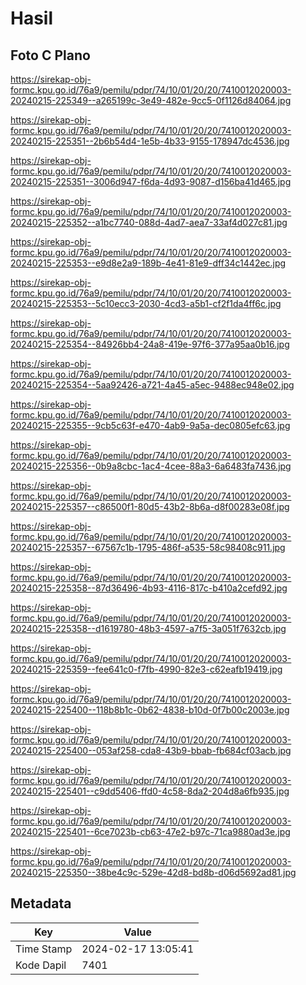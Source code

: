 # Hasil

## Foto C Plano

https://sirekap-obj-formc.kpu.go.id/76a9/pemilu/pdpr/74/10/01/20/20/7410012020003-20240215-225349--a265199c-3e49-482e-9cc5-0f1126d84064.jpg

https://sirekap-obj-formc.kpu.go.id/76a9/pemilu/pdpr/74/10/01/20/20/7410012020003-20240215-225351--2b6b54d4-1e5b-4b33-9155-178947dc4536.jpg

https://sirekap-obj-formc.kpu.go.id/76a9/pemilu/pdpr/74/10/01/20/20/7410012020003-20240215-225351--3006d947-f6da-4d93-9087-d156ba41d465.jpg

https://sirekap-obj-formc.kpu.go.id/76a9/pemilu/pdpr/74/10/01/20/20/7410012020003-20240215-225352--a1bc7740-088d-4ad7-aea7-33af4d027c81.jpg

https://sirekap-obj-formc.kpu.go.id/76a9/pemilu/pdpr/74/10/01/20/20/7410012020003-20240215-225353--e9d8e2a9-189b-4e41-81e9-dff34c1442ec.jpg

https://sirekap-obj-formc.kpu.go.id/76a9/pemilu/pdpr/74/10/01/20/20/7410012020003-20240215-225353--5c10ecc3-2030-4cd3-a5b1-cf2f1da4ff6c.jpg

https://sirekap-obj-formc.kpu.go.id/76a9/pemilu/pdpr/74/10/01/20/20/7410012020003-20240215-225354--84926bb4-24a8-419e-97f6-377a95aa0b16.jpg

https://sirekap-obj-formc.kpu.go.id/76a9/pemilu/pdpr/74/10/01/20/20/7410012020003-20240215-225354--5aa92426-a721-4a45-a5ec-9488ec948e02.jpg

https://sirekap-obj-formc.kpu.go.id/76a9/pemilu/pdpr/74/10/01/20/20/7410012020003-20240215-225355--9cb5c63f-e470-4ab9-9a5a-dec0805efc63.jpg

https://sirekap-obj-formc.kpu.go.id/76a9/pemilu/pdpr/74/10/01/20/20/7410012020003-20240215-225356--0b9a8cbc-1ac4-4cee-88a3-6a6483fa7436.jpg

https://sirekap-obj-formc.kpu.go.id/76a9/pemilu/pdpr/74/10/01/20/20/7410012020003-20240215-225357--c86500f1-80d5-43b2-8b6a-d8f00283e08f.jpg

https://sirekap-obj-formc.kpu.go.id/76a9/pemilu/pdpr/74/10/01/20/20/7410012020003-20240215-225357--67567c1b-1795-486f-a535-58c98408c911.jpg

https://sirekap-obj-formc.kpu.go.id/76a9/pemilu/pdpr/74/10/01/20/20/7410012020003-20240215-225358--87d36496-4b93-4116-817c-b410a2cefd92.jpg

https://sirekap-obj-formc.kpu.go.id/76a9/pemilu/pdpr/74/10/01/20/20/7410012020003-20240215-225358--d1619780-48b3-4597-a7f5-3a051f7632cb.jpg

https://sirekap-obj-formc.kpu.go.id/76a9/pemilu/pdpr/74/10/01/20/20/7410012020003-20240215-225359--fee641c0-f7fb-4990-82e3-c62eafb19419.jpg

https://sirekap-obj-formc.kpu.go.id/76a9/pemilu/pdpr/74/10/01/20/20/7410012020003-20240215-225400--118b8b1c-0b62-4838-b10d-0f7b00c2003e.jpg

https://sirekap-obj-formc.kpu.go.id/76a9/pemilu/pdpr/74/10/01/20/20/7410012020003-20240215-225400--053af258-cda8-43b9-bbab-fb684cf03acb.jpg

https://sirekap-obj-formc.kpu.go.id/76a9/pemilu/pdpr/74/10/01/20/20/7410012020003-20240215-225401--c9dd5406-ffd0-4c58-8da2-204d8a6fb935.jpg

https://sirekap-obj-formc.kpu.go.id/76a9/pemilu/pdpr/74/10/01/20/20/7410012020003-20240215-225401--6ce7023b-cb63-47e2-b97c-71ca9880ad3e.jpg

https://sirekap-obj-formc.kpu.go.id/76a9/pemilu/pdpr/74/10/01/20/20/7410012020003-20240215-225350--38be4c9c-529e-42d8-bd8b-d06d5692ad81.jpg


## Metadata

| Key        | Value               |
| ---------- | ------------------- |
| Time Stamp | 2024-02-17 13:05:41 |
| Kode Dapil | 7401                |



